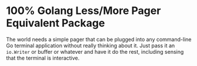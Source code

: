 # 100% Golang Less/More Pager Equivalent Package

The world needs a simple pager that can be plugged into any command-line
Go terminal application without really thinking about it. Just pass it
an `io.Writer` or buffer or whatever and have it do the rest, including
sensing that the terminal is interactive.
